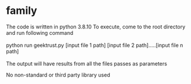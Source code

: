 # family

The code is written in python 3.8.10
To execute, come to the root directory and run following command</br></br>
python run geektrust.py [input file 1 path] [input file 2 path].....[input file n path]</br></br>
The output will have results from all the files passes as parameters

No non-standard or third party library used

